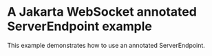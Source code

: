 # A Jakarta WebSocket annotated ServerEndpoint example

This example demonstrates how to use an annotated ServerEndpoint.
